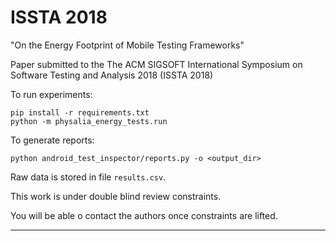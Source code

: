 # ISSTA 2018

"On the Energy Footprint of Mobile Testing Frameworks"

Paper submitted to the The ACM SIGSOFT International Symposium on Software Testing and Analysis 2018 (ISSTA 2018)

To run experiments:

```
pip install -r requirements.txt
python -m physalia_energy_tests.run
```

To generate reports:

```
python android_test_inspector/reports.py -o <output_dir>
```

Raw data is stored in file `results.csv`.

This work is under double blind review constraints.

You will be able o contact the authors once constraints are lifted.

----
